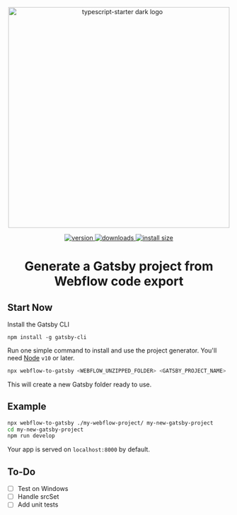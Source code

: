 <p align="center">
    <img width="500" alt="typescript-starter dark logo" src="https://user-images.githubusercontent.com/16015833/76012954-6e70e380-5f17-11ea-9a17-7c1af3b2cf64.png" style="max-width:100%;">
</p>

<p align="center">
  <a href="https://www.npmjs.com/package/webflow-to-gatsby">
    <img src="https://img.shields.io/npm/v/webflow-to-gatsby.svg" alt="version" />
  </a>
  <a href="https://npmjs.org/package/webflow-to-gatsby">
    <img src="https://img.shields.io/npm/dm/webflow-to-gatsby.svg" alt="downloads" />
  </a>
   <a href="https://packagephobia.now.sh/result?p=webflow-to-gatsby">
    <img src="https://packagephobia.now.sh/badge?p=webflow-to-gatsby" alt="install size" />
  </a>
</p>

<h1 align="center">
    Generate a Gatsby project from Webflow code export
</h1>

## Start Now

Install the Gatsby CLI
```
npm install -g gatsby-cli
```

Run one simple command to install and use the project generator. You'll need [Node](https://nodejs.org/) `v10` or later.

```bash
npx webflow-to-gatsby <WEBFLOW_UNZIPPED_FOLDER> <GATSBY_PROJECT_NAME>
```

This will create a new Gatsby folder ready to use.

## Example

```bash
npx webflow-to-gatsby ./my-webflow-project/ my-new-gatsby-project
cd my-new-gatsby-project
npm run develop
```

Your app is served on `localhost:8000` by default.

## To-Do

- [ ] Test on Windows
- [ ] Handle srcSet
- [ ] Add unit tests
